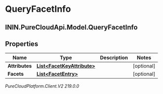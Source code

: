# QueryFacetInfo

## ININ.PureCloudApi.Model.QueryFacetInfo

## Properties

|Name | Type | Description | Notes|
|------------ | ------------- | ------------- | -------------|
| **Attributes** | [**List&lt;FacetKeyAttribute&gt;**](FacetKeyAttribute) |  | [optional] |
| **Facets** | [**List&lt;FacetEntry&gt;**](FacetEntry) |  | [optional] |



_PureCloudPlatform.Client.V2 219.0.0_
